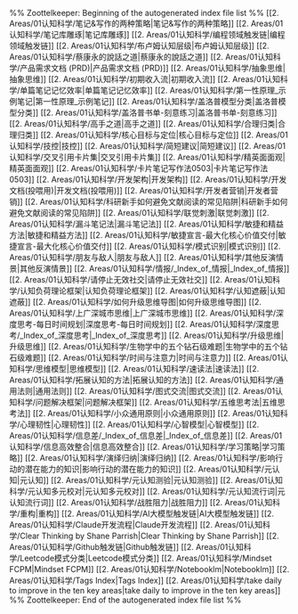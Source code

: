 %% Zoottelkeeper: Beginning of the autogenerated index file list  %%
 [[2. Areas/01认知科学/笔记&写作的两种策略|笔记&写作的两种策略]]
 [[2. Areas/01认知科学/笔记库雕琢|笔记库雕琢]]
 [[2. Areas/01认知科学/编程领域触发链|编程领域触发链]]
 [[2. Areas/01认知科学/布卢姆认知层级|布卢姆认知层级]]
 [[2. Areas/01认知科学/蔡康永的說話之道|蔡康永的說話之道]]
 [[2. Areas/01认知科学/产品需求文档 (PRD)|产品需求文档 (PRD)]]
 [[2. Areas/01认知科学/抽象思维|抽象思维]]
 [[2. Areas/01认知科学/初期收入流|初期收入流]]
 [[2. Areas/01认知科学/单篇笔记记忆效率|单篇笔记记忆效率]]
 [[2. Areas/01认知科学/第一性原理_示例笔记|第一性原理_示例笔记]]
 [[2. Areas/01认知科学/盖洛普模型分类|盖洛普模型分类]]
 [[2. Areas/01认知科学/盖洛普书单-刻意练习|盖洛普书单-刻意练习]]
 [[2. Areas/01认知科学/高手之道|高手之道]]
 [[2. Areas/01认知科学/合理归类|合理归类]]
 [[2. Areas/01认知科学/核心目标与定位|核心目标与定位]]
 [[2. Areas/01认知科学/技控|技控]]
 [[2. Areas/01认知科学/简短建议|简短建议]]
 [[2. Areas/01认知科学/交叉引用卡片集|交叉引用卡片集]]
 [[2. Areas/01认知科学/精英面面观|精英面面观]]
 [[2. Areas/01认知科学/卡片笔记写作法0503|卡片笔记写作法0503]]
 [[2. Areas/01认知科学/开发架构|开发架构]]
 [[2. Areas/01认知科学/开发文档(投喂用)|开发文档(投喂用)]]
 [[2. Areas/01认知科学/开发者营销|开发者营销]]
 [[2. Areas/01认知科学/科研新手如何避免文献阅读的常见陷阱|科研新手如何避免文献阅读的常见陷阱]]
 [[2. Areas/01认知科学/联觉刺激|联觉刺激]]
 [[2. Areas/01认知科学/漏斗笔记法|漏斗笔记法]]
 [[2. Areas/01认知科学/敏捷和精益方法|敏捷和精益方法]]
 [[2. Areas/01认知科学/敏捷宣言-最大化核心价值交付|敏捷宣言-最大化核心价值交付]]
 [[2. Areas/01认知科学/模式识别|模式识别]]
 [[2. Areas/01认知科学/朋友与敌人|朋友与敌人]]
 [[2. Areas/01认知科学/其他反演情景|其他反演情景]]
 [[2. Areas/01认知科学/情报/_Index_of_情报|_Index_of_情报]]
 [[2. Areas/01认知科学/请停止无效社交|请停止无效社交]]
 [[2. Areas/01认知科学/认知负荷理论框架|认知负荷理论框架]]
 [[2. Areas/01认知科学/认知遮蔽|认知遮蔽]]
 [[2. Areas/01认知科学/如何升级思维导图|如何升级思维导图]]
 [[2. Areas/01认知科学/上广深城市思维|上广深城市思维]]
 [[2. Areas/01认知科学/深度思考-每日时间规划|深度思考-每日时间规划]]
 [[2. Areas/01认知科学/深度思考/_Index_of_深度思考|_Index_of_深度思考]]
 [[2. Areas/01认知科学/升级思维|升级思维]]
 [[2. Areas/01认知科学/生物学中的五个钻石级难题|生物学中的五个钻石级难题]]
 [[2. Areas/01认知科学/时间与注意力|时间与注意力]]
 [[2. Areas/01认知科学/思维模型|思维模型]]
 [[2. Areas/01认知科学/速读法|速读法]]
 [[2. Areas/01认知科学/拓展认知的方法|拓展认知的方法]]
 [[2. Areas/01认知科学/通用法则|通用法则]]
 [[2. Areas/01认知科学/图式交流|图式交流]]
 [[2. Areas/01认知科学/问题解决框架|问题解决框架]]
 [[2. Areas/01认知科学/五维思考法|五维思考法]]
 [[2. Areas/01认知科学/小众通用原则|小众通用原则]]
 [[2. Areas/01认知科学/心理韧性|心理韧性]]
 [[2. Areas/01认知科学/心智模型|心智模型]]
 [[2. Areas/01认知科学/信息差/_Index_of_信息差|_Index_of_信息差]]
 [[2. Areas/01认知科学/信息高效整合|信息高效整合]]
 [[2. Areas/01认知科学/学习策略|学习策略]]
 [[2. Areas/01认知科学/演绎归纳|演绎归纳]]
 [[2. Areas/01认知科学/影响行动的潜在能力的知识|影响行动的潜在能力的知识]]
 [[2. Areas/01认知科学/元认知|元认知]]
 [[2. Areas/01认知科学/元认知测验|元认知测验]]
 [[2. Areas/01认知科学/元认知多元校对|元认知多元校对]]
 [[2. Areas/01认知科学/元认知流行词|元认知流行词]]
 [[2. Areas/01认知科学/战胜阻力|战胜阻力]]
 [[2. Areas/01认知科学/重构|重构]]
 [[2. Areas/01认知科学/AI大模型触发链|AI大模型触发链]]
 [[2. Areas/01认知科学/Claude开发流程|Claude开发流程]]
 [[2. Areas/01认知科学/Clear Thinking  by Shane Parrish|Clear Thinking  by Shane Parrish]]
 [[2. Areas/01认知科学/Github触发链|Github触发链]]
 [[2. Areas/01认知科学/Leetcode模式分类|Leetcode模式分类]]
 [[2. Areas/01认知科学/Mindset FCPM|Mindset FCPM]]
 [[2. Areas/01认知科学/Notebooklm|Notebooklm]]
 [[2. Areas/01认知科学/Tags Index|Tags Index]]
 [[2. Areas/01认知科学/take daily to improve in the ten key areas|take daily to improve in the ten key areas]]
%% Zoottelkeeper: End of the autogenerated index file list  %%
